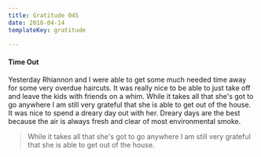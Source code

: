 ```yaml
---
title: Gratitude 045
date: 2018-04-14
templateKey: gratitude

---
```


#### Time Out

Yesterday Rhiannon and I were able to get some much needed time away for some  very overdue haircuts.  It was really nice to be able to just take off and leave the kids with friends on a whim. While it takes all that she's got to go anywhere I am still very grateful that she is able to get out of the house.  It was nice to spend a dreary day out with her.  Dreary days are the best because the air is always fresh and clear of most environmental smoke.

> While it takes all that she's got to go anywhere I am still very grateful that she is able to get out of the house.
